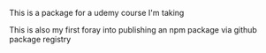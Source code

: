 This is a package for a udemy course I'm taking

This is also my first foray into publishing an npm package via github package registry
